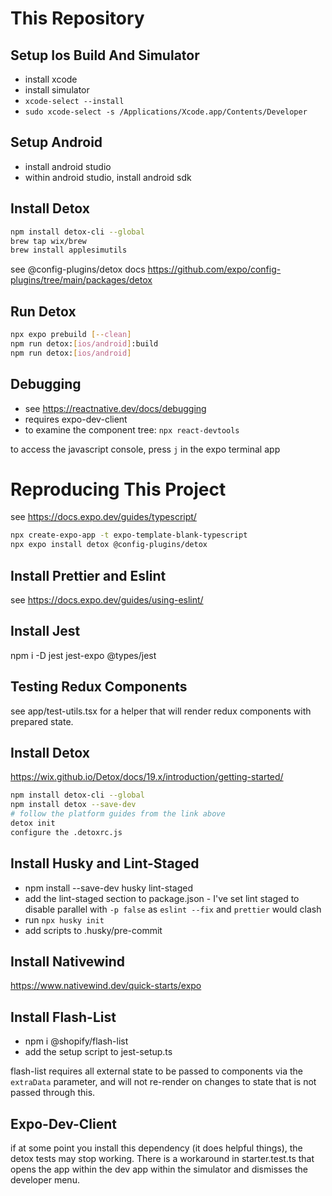 # This Repository

## Setup Ios Build And Simulator

- install xcode
- install simulator
- `xcode-select --install`
- `sudo xcode-select -s /Applications/Xcode.app/Contents/Developer`

## Setup Android

- install android studio
- within android studio, install android sdk

## Install Detox

```bash
npm install detox-cli --global
brew tap wix/brew
brew install applesimutils
```

see @config-plugins/detox docs https://github.com/expo/config-plugins/tree/main/packages/detox

## Run Detox

```bash
npx expo prebuild [--clean]
npm run detox:[ios/android]:build
npm run detox:[ios/android]
```

## Debugging

- see https://reactnative.dev/docs/debugging
- requires expo-dev-client
- to examine the component tree: `npx react-devtools`

to access the javascript console, press `j` in the expo terminal app

# Reproducing This Project

see https://docs.expo.dev/guides/typescript/

```bash
npx create-expo-app -t expo-template-blank-typescript
npx expo install detox @config-plugins/detox
```

## Install Prettier and Eslint

see https://docs.expo.dev/guides/using-eslint/

## Install Jest

npm i -D jest jest-expo @types/jest

## Testing Redux Components

see app/test-utils.tsx for a helper that will render redux components with prepared state.

## Install Detox

https://wix.github.io/Detox/docs/19.x/introduction/getting-started/

```bash
npm install detox-cli --global
npm install detox --save-dev
# follow the platform guides from the link above
detox init
configure the .detoxrc.js
```

## Install Husky and Lint-Staged

- npm install --save-dev husky lint-staged
- add the lint-staged section to package.json - I've set lint staged to disable parallel with `-p false`
  as `eslint --fix` and `prettier` would clash
- run `npx husky init`
- add scripts to .husky/pre-commit

## Install Nativewind

https://www.nativewind.dev/quick-starts/expo

## Install Flash-List

- npm i @shopify/flash-list
- add the setup script to jest-setup.ts

flash-list requires all external state to be passed to components via the `extraData` parameter, and will not re-render
on changes to state that is not passed through this.

## Expo-Dev-Client

if at some point you install this dependency (it does helpful things), the detox tests may stop working. There is a workaround
in starter.test.ts that opens the app within the dev app within the simulator and dismisses the developer menu.
